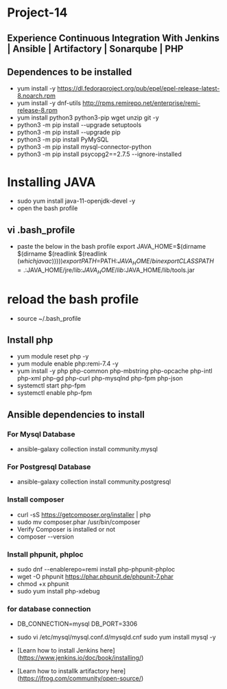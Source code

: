 # Project-14
## Experience Continuous Integration With Jenkins | Ansible | Artifactory | Sonarqube | PHP



 ## Dependences to be installed
 
- yum install -y https://dl.fedoraproject.org/pub/epel/epel-release-latest-8.noarch.rpm
- yum install -y dnf-utils http://rpms.remirepo.net/enterprise/remi-release-8.rpm
- yum install python3 python3-pip wget unzip git -y
- python3 -m pip install --upgrade setuptools
- python3 -m pip install --upgrade pip
- python3 -m pip install PyMySQL
- python3 -m pip install mysql-connector-python
- python3 -m pip install psycopg2==2.7.5 --ignore-installed

# Installing JAVA
 
- sudo yum install java-11-openjdk-devel -y
- open the bash profile
  
##  vi .bash_profile
- paste the below in the bash profile
export JAVA_HOME=$(dirname $(dirname $(readlink $(readlink $(which javac)))))
export PATH=$PATH:$JAVA_HOME/bin
export CLASSPATH=.:$JAVA_HOME/jre/lib:$JAVA_HOME/lib:$JAVA_HOME/lib/tools.jar

# reload the bash profile
- source ~/.bash_profile

## Install php

- yum module reset php -y
- yum module enable php:remi-7.4 -y
- yum install -y php php-common php-mbstring php-opcache php-intl php-xml php-gd php-curl php-mysqlnd php-fpm php-json
- systemctl start php-fpm
- systemctl enable php-fpm

## Ansible dependencies to install

### For Mysql Database
- ansible-galaxy collection install community.mysql
### For Postgresql Database
- ansible-galaxy collection install community.postgresql

### Install composer
- curl -sS https://getcomposer.org/installer | php
- sudo mv composer.phar /usr/bin/composer
-  Verify Composer is installed or not
- composer --version

### Install phpunit, phploc

- sudo dnf --enablerepo=remi install php-phpunit-phploc
- wget -O phpunit https://phar.phpunit.de/phpunit-7.phar
- chmod +x phpunit
- sudo yum install php-xdebug

### for database connection 
- DB_CONNECTION=mysql DB_PORT=3306
-  sudo vi /etc/mysql/mysql.conf.d/mysqld.cnf sudo yum install mysql -y

- [Learn how to install Jenkins here] (https://www.jenkins.io/doc/book/installing/)

- [Learn how to installk artifactory here] (https://jfrog.com/community/open-source/)

